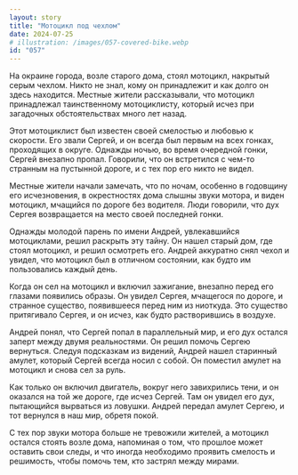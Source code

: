 ```yaml
---
layout: story
title: "Мотоцикл под чехлом"
date: 2024-07-25
# illustration: /images/057-covered-bike.webp
id: "057"
---
```


На окраине города, возле старого дома, стоял мотоцикл, накрытый серым чехлом. Никто не знал, кому он принадлежит и как долго он здесь находится. Местные жители рассказывали, что мотоцикл принадлежал таинственному мотоциклисту, который исчез при загадочных обстоятельствах много лет назад.

Этот мотоциклист был известен своей смелостью и любовью к скорости. Его звали Сергей, и он всегда был первым на всех гонках, проходящих в округе. Однажды ночью, во время очередной гонки, Сергей внезапно пропал. Говорили, что он встретился с чем-то странным на пустынной дороге, и с тех пор его никто не видел.

Местные жители начали замечать, что по ночам, особенно в годовщину его исчезновения, в окрестностях дома слышны звуки мотора, и виден мотоцикл, мчащийся по дороге без водителя. Люди говорили, что дух Сергея возвращается на место своей последней гонки.

Однажды молодой парень по имени Андрей, увлекавшийся мотоциклами, решил раскрыть эту тайну. Он нашел старый дом, где стоял мотоцикл, и решил осмотреть его. Андрей аккуратно снял чехол и увидел, что мотоцикл был в отличном состоянии, как будто им пользовались каждый день.

Когда он сел на мотоцикл и включил зажигание, внезапно перед его глазами появились образы. Он увидел Сергея, мчащегося по дороге, и странное существо, появившееся перед ним из ниоткуда. Это существо притягивало Сергея, и он исчез, как будто растворившись в воздухе.

Андрей понял, что Сергей попал в параллельный мир, и его дух остался заперт между двумя реальностями. Он решил помочь Сергею вернуться. Следуя подсказкам из видений, Андрей нашел старинный амулет, который Сергей всегда носил с собой. Он поместил амулет на мотоцикл и снова сел за руль.

Как только он включил двигатель, вокруг него завихрились тени, и он оказался на той же дороге, где исчез Сергей. Там он увидел его дух, пытающийся вырваться из ловушки. Андрей передал амулет Сергею, и тот вернулся в наш мир, обретя покой.

С тех пор звуки мотора больше не тревожили жителей, а мотоцикл остался стоять возле дома, напоминая о том, что прошлое может оставить свои следы, и что иногда необходимо проявить смелость и решимость, чтобы помочь тем, кто застрял между мирами.
